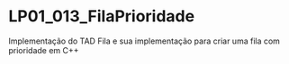 # LP01_013_FilaPrioridade
Implementação do TAD Fila e sua implementação para criar uma fila com prioridade em C++
